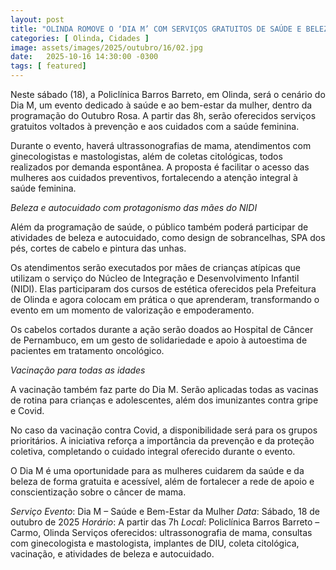 ```yaml
---
layout: post
title: "OLINDA ROMOVE O ‘DIA M’ COM SERVIÇOS GRATUITOS DE SAÚDE E BELEZA PARA MULHERES"
categories: [ Olinda, Cidades ]
image: assets/images/2025/outubro/16/02.jpg
date:   2025-10-16 14:30:00 -0300
tags: [ featured]
---
```

Neste sábado (18), a Policlínica Barros Barreto, em Olinda, será o cenário do Dia M, um evento dedicado à saúde e ao bem-estar da mulher, dentro da programação do Outubro Rosa. A partir das 8h, serão oferecidos serviços gratuitos voltados à prevenção e aos cuidados com a saúde feminina.

Durante o evento, haverá ultrassonografias de mama, atendimentos com ginecologistas e mastologistas, além de coletas citológicas, todos realizados por demanda espontânea. A proposta é facilitar o acesso das mulheres aos cuidados preventivos, fortalecendo a atenção integral à saúde feminina.

*Beleza e autocuidado com protagonismo das mães do NIDI*

Além da programação de saúde, o público também poderá participar de atividades de beleza e autocuidado, como design de sobrancelhas, SPA dos pés, cortes de cabelo e pintura das unhas.

Os atendimentos serão executados por mães de crianças atípicas que utilizam o serviço do Núcleo de Integração e Desenvolvimento Infantil (NIDI). Elas participaram dos cursos de estética oferecidos pela Prefeitura de Olinda e agora colocam em prática o que aprenderam, transformando o evento em um momento de valorização e empoderamento.

Os cabelos cortados durante a ação serão doados ao Hospital de Câncer de Pernambuco, em um gesto de solidariedade e apoio à autoestima de pacientes em tratamento oncológico.

*Vacinação para todas as idades*

A vacinação também faz parte do Dia M. Serão aplicadas todas as vacinas de rotina para crianças e adolescentes, além dos imunizantes contra gripe e Covid.

No caso da vacinação contra Covid, a disponibilidade será para os grupos prioritários. A iniciativa reforça a importância da prevenção e da proteção coletiva, completando o cuidado integral oferecido durante o evento.

O Dia M é uma oportunidade para as mulheres cuidarem da saúde e da beleza de forma gratuita e acessível, além de fortalecer a rede de apoio e conscientização sobre o câncer de mama.

*Serviço*
_Evento_: Dia M – Saúde e Bem-Estar da Mulher
_Data_: Sábado, 18 de outubro de 2025
_Horário_: A partir das 7h
_Local_: Policlínica Barros Barreto – Carmo, Olinda
Serviços oferecidos: ultrassonografia de mama, consultas com ginecologista e mastologista, implantes de DIU, coleta citológica, vacinação, e atividades de beleza e autocuidado.